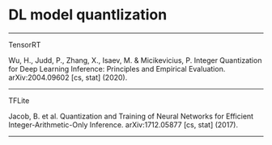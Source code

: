 # DL model quantlization

---

TensorRT

Wu, H., Judd, P., Zhang, X., Isaev, M. & Micikevicius, P. Integer Quantization for Deep Learning Inference: Principles and Empirical Evaluation. arXiv:2004.09602 [cs, stat] (2020).

---

TFLite

Jacob, B. et al. Quantization and Training of Neural Networks for Efficient Integer-Arithmetic-Only Inference. arXiv:1712.05877 [cs, stat] (2017).

---
